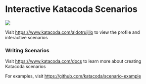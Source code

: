 # Interactive Katacoda Scenarios

[![](http://shields.katacoda.com/katacoda/aldotrujillo/count.svg)](https://www.katacoda.com/aldotrujillo "Get your profile on Katacoda.com")

Visit https://www.katacoda.com/aldotrujillo to view the profile and interactive scenarios

### Writing Scenarios
Visit https://www.katacoda.com/docs to learn more about creating Katacoda scenarios

For examples, visit https://github.com/katacoda/scenario-example
